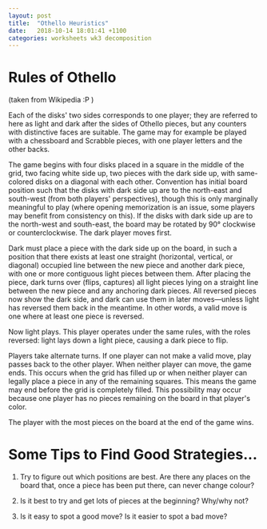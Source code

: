 ```yaml
---
layout: post
title:  "Othello Heuristics"
date:   2018-10-14 18:01:41 +1100
categories: worksheets wk3 decomposition
---
```


# Rules of Othello
 (taken from Wikipedia :P )
 
 Each of the disks' two sides corresponds to one player; they are referred to here as light and dark after the sides of Othello pieces, but any counters with distinctive faces are suitable. The game may for example be played with a chessboard and Scrabble pieces, with one player letters and the other backs.

The game begins with four disks placed in a square in the middle of the grid, two facing white side up, two pieces with the dark side up, with same-colored disks on a diagonal with each other. Convention has initial board position such that the disks with dark side up are to the north-east and south-west (from both players' perspectives), though this is only marginally meaningful to play (where opening memorization is an issue, some players may benefit from consistency on this). If the disks with dark side up are to the north-west and south-east, the board may be rotated by 90° clockwise or counterclockwise. The dark player moves first. 

Dark must place a piece with the dark side up on the board, in such a position that there exists at least one straight (horizontal, vertical, or diagonal) occupied line between the new piece and another dark piece, with one or more contiguous light pieces between them.
After placing the piece, dark turns over (flips, captures) all light pieces lying on a straight line between the new piece and any anchoring dark pieces. All reversed pieces now show the dark side, and dark can use them in later moves—unless light has reversed them back in the meantime. In other words, a valid move is one where at least one piece is reversed. 

Now light plays. This player operates under the same rules, with the roles reversed: light lays down a light piece, causing a dark piece to flip. 

Players take alternate turns. If one player can not make a valid move, play passes back to the other player. When neither player can move, the game ends. This occurs when the grid has filled up or when neither player can legally place a piece in any of the remaining squares. This means the game may end before the grid is completely filled. This possibility may occur because one player has no pieces remaining on the board in that player's color.

The player with the most pieces on the board at the end of the game wins.

# Some Tips to Find Good Strategies...
1) Try to figure out which positions are best. Are there any places on the board that, once a piece has been put there, can never change colour?

2) Is it best to try and get lots of pieces at the beginning? Why/why not?

3) Is it easy to spot a good move? Is it easier to spot a bad move?

